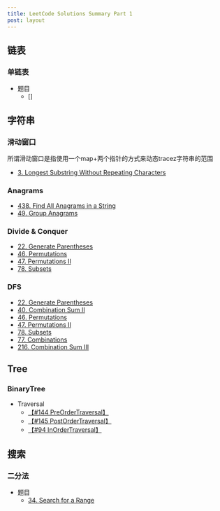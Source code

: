 ```yaml
---
title: LeetCode Solutions Summary Part 1
post: layout
---
```


## 链表

### 单链表

- 题目
    - []

## 字符串

### 滑动窗口
所谓滑动窗口是指使用一个map+两个指针的方式来动态tracez字符串的范围
   
- [3. Longest Substring Without Repeating Characters]()

### Anagrams

- [438. Find All Anagrams in a String](https://leetcode.com/problems/find-all-anagrams-in-a-string/description/)
- [49. Group Anagrams](https://leetcode.com/problems/group-anagrams/description/)

### Divide & Conquer

- [22. Generate Parentheses](https://leetcode.com/problems/generate-parentheses/description/)
- [46. Permutations](https://leetcode.com/problems/permutations/description/)
- [47. Permutations II](https://leetcode.com/problems/permutations-ii/description/)
- [78. Subsets](https://leetcode.com/problems/subsets/description/)

### DFS

- [22. Generate Parentheses](https://leetcode.com/problems/generate-parentheses/description/)
- [40. Combination Sum II](https://leetcode.com/problems/combination-sum-ii/description/)
- [46. Permutations](https://leetcode.com/problems/permutations/description/)
- [47. Permutations II](https://leetcode.com/problems/permutations-ii/description/)
- [78. Subsets](https://leetcode.com/problems/subsets/description/)
- [77. Combinations](https://leetcode.com/problems/combinations/description/)
- [216. Combination Sum III](https://leetcode.com/problems/combination-sum-iii/description/)

## Tree

### BinaryTree

- Traversal
    - [【#144 PreOrderTraversal】](https://leetcode.com/problems/binary-tree-preorder-traversal/description/)
    - [【#145 PostOrderTraversal】](https://leetcode.com/problems/binary-tree-postorder-traversal/description/)
    - [【#94 InOrderTraversal】](https://leetcode.com/problems/binary-tree-inorder-traversal/description/)


## 搜索

### 二分法

- 题目
    - [34. Search for a Range](https://leetcode.com/problems/search-for-a-range/description/)